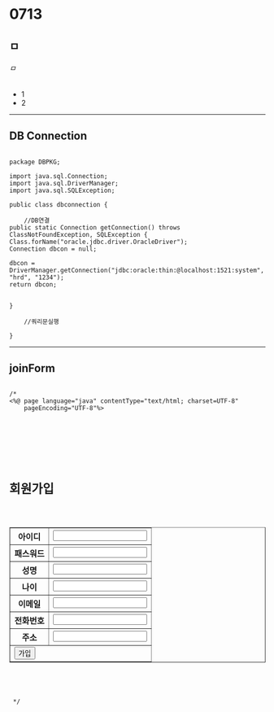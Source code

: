 # 0713
## ㅁ
###### ㅁ

- 1
- 2

<hr/>

## DB Connection

<pre><code>
package DBPKG;

import java.sql.Connection;
import java.sql.DriverManager;
import java.sql.SQLException;

public class dbconnection {

	//DB연결
public static Connection getConnection() throws ClassNotFoundException, SQLException {
Class.forName("oracle.jdbc.driver.OracleDriver");
Connection dbcon = null;
		
dbcon = DriverManager.getConnection("jdbc:oracle:thin:@localhost:1521:system", "hrd", "1234");
return dbcon;


}
	
	//쿼리문실행

}
</code></pre>


<hr/>

## joinForm

<pre><code>
/*
<%@ page language="java" contentType="text/html; charset=UTF-8"
	pageEncoding="UTF-8"%>
<!DOCTYPE html PUBLIC "-//W3C//DTD HTML 4.01 Transitional//EN" "http://www.w3.org/TR/html4/loose.dtd">
<html>
<head>
<meta http-equiv="Content-Type" content="text/html; charset=UTF-8">
<title>회원가입</title>
</head>
<body>
<h1>회원가입</h1>
<form method="get" action="joinAction.jsp" >
<table border=1>

<tr><th>아이디</th><td><input name="id"></td></tr>
<tr><th>패스워드</th><td><input name="pass"></td></tr>
<tr><th>성명</th><td><input name="name"></td></tr>
<tr><th>나이</th><td><input name="age"></td></tr>
<tr><th>이메일</th><td><input name="email"></td></tr>
<tr><th>전화번호</th><td><input name="phone"></td></tr>
<tr><th>주소</th><td><input name="address"></td></tr>
<tr><td colspan=2><input type="submit" value="가입"></td></tr>

</table>
</form>
</body>
</html> */
</code></pre>
